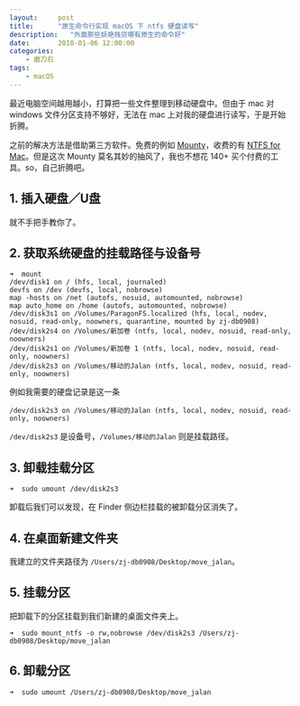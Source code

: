 ```yaml
---
layout:     post
title:      "原生命令行实现 macOS 下 ntfs 硬盘读写"
description:   "外面那些妖艳贱货哪有原生的命令好"
date:       2018-01-06 12:00:00
categories:
    - 磨刀石
tags:
    - macOS
---
```


最近电脑空间越用越小，打算把一些文件整理到移动硬盘中。但由于 mac 对 windows 文件分区支持不够好，无法在 mac 上对我的硬盘进行读写，于是开始折腾。

之前的解决方法是借助第三方软件。免费的例如 [Mounty](http://enjoygineering.com/mounty/)，收费的有 [NTFS for Mac](http://www.ntfsformac.cn/)。但是这次 Mounty 莫名其妙的抽风了，我也不想花 140+ 买个付费的工具。so，自己折腾吧。

## 1. 插入硬盘／U盘

就不手把手教你了。

## 2. 获取系统硬盘的挂载路径与设备号

```
➜  mount
/dev/disk1 on / (hfs, local, journaled)
devfs on /dev (devfs, local, nobrowse)
map -hosts on /net (autofs, nosuid, automounted, nobrowse)
map auto_home on /home (autofs, automounted, nobrowse)
/dev/disk3s1 on /Volumes/ParagonFS.localized (hfs, local, nodev, nosuid, read-only, noowners, quarantine, mounted by zj-db0908)
/dev/disk2s4 on /Volumes/新加卷 (ntfs, local, nodev, nosuid, read-only, noowners)
/dev/disk2s1 on /Volumes/新加卷 1 (ntfs, local, nodev, nosuid, read-only, noowners)
/dev/disk2s3 on /Volumes/移动的Jalan (ntfs, local, nodev, nosuid, read-only, noowners)
```

例如我需要的硬盘记录是这一条

```
/dev/disk2s3 on /Volumes/移动的Jalan (ntfs, local, nodev, nosuid, read-only, noowners)
```

`/dev/disk2s3` 是设备号，`/Volumes/移动的Jalan` 则是挂载路径。

## 3. 卸载挂载分区

```
➜  sudo umount /dev/disk2s3
```

卸载后我们可以发现，在 Finder 侧边栏挂载的被卸载分区消失了。

## 4. 在桌面新建文件夹

我建立的文件夹路径为 `/Users/zj-db0908/Desktop/move_jalan`。

## 5. 挂载分区

把卸载下的分区挂载到我们新建的桌面文件夹上。

```
➜  sudo mount_ntfs -o rw,nobrowse /dev/disk2s3 /Users/zj-db0908/Desktop/move_jalan
```

## 6. 卸载分区

```
➜  sudo umount /Users/zj-db0908/Desktop/move_jalan
```


